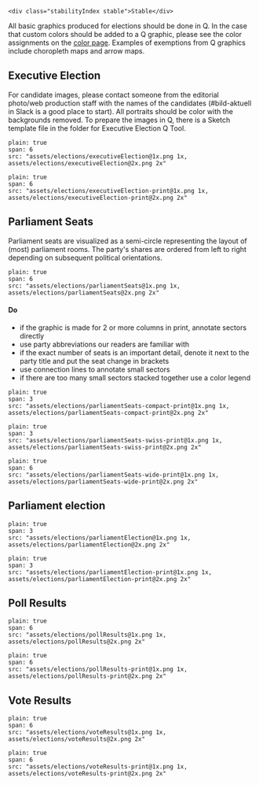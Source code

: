 ```html|span-1,no-source,plain
<div class="stabilityIndex stable">Stable</div>
```

All basic graphics produced for elections should be done in Q. In the case that custom colors should be added to a Q graphic, please see the color assignments on the [color page](colors). Examples of exemptions from Q graphics include choropleth maps and arrow maps.

## Executive Election
For candidate images, please contact someone from the editorial photo/web production staff with the names of the candidates (#bild-aktuell in Slack is a good place to start). All portraits should be color with the backgrounds removed. To prepare the images in Q, there is a Sketch template file in the folder for Executive Election Q Tool.
```image
plain: true
span: 6
src: "assets/elections/executiveElection@1x.png 1x, assets/elections/executiveElection@2x.png 2x"
```

```image
plain: true
span: 6
src: "assets/elections/executiveElection-print@1x.png 1x, assets/elections/executiveElection-print@2x.png 2x"
```

## Parliament Seats

Parliament seats are visualized as a semi-circle representing the layout of (most) parliament rooms. The party's shares are ordered from left to right depending on subsequent political orientations.

```image
plain: true
span: 6
src: "assets/elections/parliamentSeats@1x.png 1x, assets/elections/parliamentSeats@2x.png 2x"
```

#### Do
- if the graphic is made for 2 or more columns in print, annotate sectors directly
- use party abbreviations our readers are familiar with
- if the exact number of seats is an important detail, denote it next to the party title and put the seat change in brackets
- use connection lines to annotate small sectors
- if there are too many small sectors stacked together use a color legend

```image
plain: true
span: 3
src: "assets/elections/parliamentSeats-compact-print@1x.png 1x, assets/elections/parliamentSeats-compact-print@2x.png 2x"
```
```image
plain: true
span: 3
src: "assets/elections/parliamentSeats-swiss-print@1x.png 1x, assets/elections/parliamentSeats-swiss-print@2x.png 2x"
```

```image
plain: true
span: 6
src: "assets/elections/parliamentSeats-wide-print@1x.png 1x, assets/elections/parliamentSeats-wide-print@2x.png 2x"
```

## Parliament election

```image
plain: true
span: 3
src: "assets/elections/parliamentElection@1x.png 1x, assets/elections/parliamentElection@2x.png 2x"
```

```image
plain: true
span: 3
src: "assets/elections/parliamentElection-print@1x.png 1x, assets/elections/parliamentElection-print@2x.png 2x"
```

## Poll Results

```image
plain: true
span: 6
src: "assets/elections/pollResults@1x.png 1x, assets/elections/pollResults@2x.png 2x"
```

```image
plain: true
span: 6
src: "assets/elections/pollResults-print@1x.png 1x, assets/elections/pollResults-print@2x.png 2x"
```

## Vote Results

```image
plain: true
span: 6
src: "assets/elections/voteResults@1x.png 1x, assets/elections/voteResults@2x.png 2x"
```

```image
plain: true
span: 6
src: "assets/elections/voteResults-print@1x.png 1x, assets/elections/voteResults-print@2x.png 2x"
```
